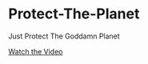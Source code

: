 # Protect-The-Planet
Just Protect The Goddamn Planet

[Watch the Video](https://github.com/CasterraDev/Protect-The-Planet/raw/media/Protect-The-Planet-Finished.gif)
